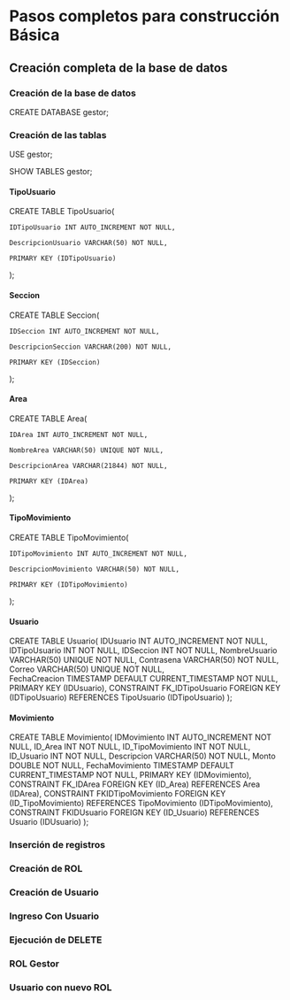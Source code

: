 # Pasos completos para construcción Básica

## Creación completa de la base de datos

### Creación de la base de datos
CREATE DATABASE gestor;

### Creación de las tablas
USE gestor;

SHOW TABLES gestor;

#### TipoUsuario
CREATE TABLE TipoUsuario(

    IDTipoUsuario INT AUTO_INCREMENT NOT NULL, 

    DescripcionUsuario VARCHAR(50) NOT NULL, 

    PRIMARY KEY (IDTipoUsuario)

);

#### Seccion 
CREATE TABLE Seccion(

    IDSeccion INT AUTO_INCREMENT NOT NULL, 

    DescripcionSeccion VARCHAR(200) NOT NULL,

    PRIMARY KEY (IDSeccion)

);

#### Area
CREATE TABLE Area(

    IDArea INT AUTO_INCREMENT NOT NULL, 

    NombreArea VARCHAR(50) UNIQUE NOT NULL, 

    DescripcionArea VARCHAR(21844) NOT NULL,

    PRIMARY KEY (IDArea)

);

#### TipoMovimiento
CREATE TABLE TipoMovimiento(

    IDTipoMovimiento INT AUTO_INCREMENT NOT NULL, 

    DescripcionMovimiento VARCHAR(50) NOT NULL,

    PRIMARY KEY (IDTipoMovimiento)

);

#### Usuario

CREATE TABLE Usuario(
    IDUsuario INT AUTO_INCREMENT NOT NULL, 
    IDTipoUsuario INT NOT NULL,
    IDSeccion INT NOT NULL, 
    NombreUsuario VARCHAR(50) UNIQUE NOT NULL, 
    Contrasena VARCHAR(50) NOT NULL,
    Correo VARCHAR(50) UNIQUE NOT NULL,  
    FechaCreacion TIMESTAMP DEFAULT CURRENT_TIMESTAMP NOT NULL,
    PRIMARY KEY (IDUsuario),
    CONSTRAINT FK_IDTipoUsuario FOREIGN KEY (IDTipoUsuario) REFERENCES TipoUsuario (IDTipoUsuario)
);

#### Movimiento

CREATE TABLE Movimiento(
    IDMovimiento INT AUTO_INCREMENT NOT NULL, 
    ID_Area INT NOT NULL, 
    ID_TipoMovimiento INT NOT NULL, 
    ID_Usuario INT NOT NULL,
    Descripcion VARCHAR(50) NOT NULL, 
    Monto DOUBLE NOT NULL, 
    FechaMovimiento TIMESTAMP DEFAULT CURRENT_TIMESTAMP NOT NULL,
    PRIMARY KEY (IDMovimiento),
    CONSTRAINT FK_IDArea FOREIGN KEY (ID_Area) REFERENCES Area (IDArea),
    CONSTRAINT FKIDTipoMovimiento FOREIGN KEY (ID_TipoMovimiento) REFERENCES TipoMovimiento (IDTipoMovimiento),
    CONSTRAINT FKIDUsuario FOREIGN KEY (ID_Usuario) REFERENCES Usuario (IDUsuario)
);

### Inserción de registros


### Creación de ROL


### Creación de Usuario


### Ingreso Con Usuario


### Ejecución de DELETE


### ROL Gestor


### Usuario con nuevo ROL

